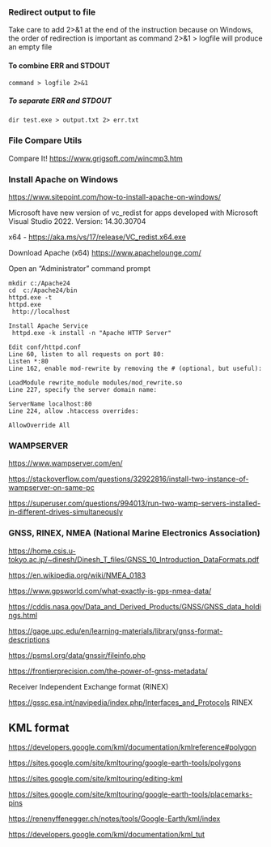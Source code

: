 ### Redirect output to file

Take care to add 2>&1 at the end of the instruction because on Windows, the order of redirection is important as command 2>&1 > logfile will produce an empty file

#### To combine ERR and STDOUT
``` 
command > logfile 2>&1 
```
##### To separate ERR and STDOUT
```
dir test.exe > output.txt 2> err.txt
```
### File Compare Utils
Compare It!
https://www.grigsoft.com/wincmp3.htm

### Install Apache on Windows

https://www.sitepoint.com/how-to-install-apache-on-windows/

Microsoft have new version of vc_redist for apps developed with Microsoft Visual Studio 2022.
Version: 14.30.30704

x64 - https://aka.ms/vs/17/release/VC_redist.x64.exe

Download Apache (x64)  https://www.apachelounge.com/

Open an “Administrator” command prompt
```
mkdir c:/Apache24
cd  c:/Apache24/bin
httpd.exe -t
httpd.exe
 http://localhost
 
Install Apache Service
 httpd.exe -k install -n "Apache HTTP Server"

Edit conf/httpd.conf 
Line 60, listen to all requests on port 80:
Listen *:80
Line 162, enable mod-rewrite by removing the # (optional, but useful):

LoadModule rewrite_module modules/mod_rewrite.so
Line 227, specify the server domain name:

ServerName localhost:80
Line 224, allow .htaccess overrides:

AllowOverride All
```
### WAMPSERVER

https://www.wampserver.com/en/

https://stackoverflow.com/questions/32922816/install-two-instance-of-wampserver-on-same-pc

https://superuser.com/questions/994013/run-two-wamp-servers-installed-in-different-drives-simultaneously

### GNSS, RINEX,  NMEA  (National Marine Electronics Association)

https://home.csis.u-tokyo.ac.jp/~dinesh/Dinesh_T_files/GNSS_10_Introduction_DataFormats.pdf

https://en.wikipedia.org/wiki/NMEA_0183

https://www.gpsworld.com/what-exactly-is-gps-nmea-data/

https://cddis.nasa.gov/Data_and_Derived_Products/GNSS/GNSS_data_holdings.html

https://gage.upc.edu/en/learning-materials/library/gnss-format-descriptions

https://psmsl.org/data/gnssir/fileinfo.php

https://frontierprecision.com/the-power-of-gnss-metadata/

Receiver Independent Exchange format (RINEX)

https://gssc.esa.int/navipedia/index.php/Interfaces_and_Protocols RINEX

## KML format

https://developers.google.com/kml/documentation/kmlreference#polygon

https://sites.google.com/site/kmltouring/google-earth-tools/polygons

https://sites.google.com/site/kmltouring/editing-kml

https://sites.google.com/site/kmltouring/google-earth-tools/placemarks-pins

https://renenyffenegger.ch/notes/tools/Google-Earth/kml/index

https://developers.google.com/kml/documentation/kml_tut

 
